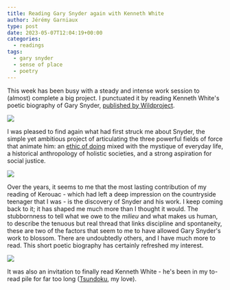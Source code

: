 ```yaml
---
title: Reading Gary Snyder again with Kenneth White
author: Jérémy Garniaux
type: post
date: 2023-05-07T12:04:19+00:00
categories:
  - readings
tags:
  - gary snyder
  - sense of place
  - poetry
---
```


This week has been busy with a steady and intense work session to (almost) complete a big project. I punctuated it by reading Kenneth White's poetic biography of Gary Snyder, [published by Wildproject](https://wildproject.org/livres/gary-snyder).

![](albums/carnet/snyder/snyder1.jpg)

I was pleased to find again what had first struck me about Snyder, the simple yet ambitious project of articulating the three powerful fields of force that animate him: an [ethic of doing](https://www.payot-rivages.fr/payot/livre/la-vie-solide-9782228922715) mixed with the mystique of everyday life, a historical anthropology of holistic societies, and a strong aspiration for social justice.

![](albums/carnet/snyder/snyder2.jpg)

Over the years, it seems to me that the most lasting contribution of my reading of Kerouac - which had left a deep impression on the countryside teenager that I was - is the discovery of Snyder and his work. I keep coming back to it; it has shaped me much more than I thought it would. The stubbornness to tell what we owe to the _milieu_ and what makes us human, to describe the tenuous but real thread that links discipline and spontaneity, these are two of the factors that seem to me to have allowed Gary Snyder's work to blossom. There are undoubtedly others, and I have much more to read. This short poetic biography has certainly refreshed my interest.

![](albums/carnet/snyder/snyder3.jpg)

It was also an invitation to finally read Kenneth White - he's been in my to-read pile for far too long ([Tsundoku](https://fr.wikipedia.org/wiki/Tsundoku), my love).